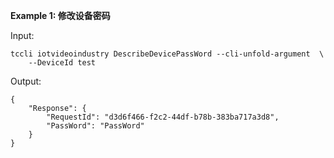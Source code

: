 **Example 1: 修改设备密码**



Input: 

```
tccli iotvideoindustry DescribeDevicePassWord --cli-unfold-argument  \
    --DeviceId test
```

Output: 
```
{
    "Response": {
        "RequestId": "d3d6f466-f2c2-44df-b78b-383ba717a3d8",
        "PassWord": "PassWord"
    }
}
```

